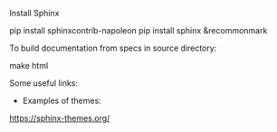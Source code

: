 Install Sphinx

pip install sphinxcontrib-napoleon
pip install sphinx &recommonmark 

To build documentation from specs in source directory:

make html

Some useful links:


* Examples of themes:

https://sphinx-themes.org/


